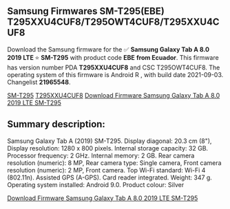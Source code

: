 <h2>Samsung Firmwares SM-T295(EBE) T295XXU4CUF8/T295OWT4CUF8/T295XXU4CUF8</h2>
Download the Samsung firmware for the ✅ <strong>Samsung Galaxy Tab A 8.0 2019 LTE </strong> ⭐ <strong>SM-T295</strong> with product code <strong>EBE</strong> <strong> from Ecuador</strong>. This firmware has version number PDA <strong>T295XXU4CUF8</strong> and CSC T295OWT4CUF8. The operating system of this firmware is Android R , with build date 2021-09-03. Changelist <strong>21965548</strong>.


[SM-T295](https://samfirm.shop/samsung/model/SM-T295)
[T295XXU4CUF8](https://samfirm.shop/samsung/pda/T295XXU4CUF8)
[Download Firmware Samsung Galaxy Tab A 8.0 2019 LTE SM-T295](https://samfirm.shop/samsung/firmware/452764)
<h2>Summary description:</h2>
<p>Samsung Galaxy Tab A (2019) SM-T295. Display diagonal: 20.3 cm (8"), Display resolution: 1280 x 800 pixels. Internal storage capacity: 32 GB. Processor frequency: 2 GHz. Internal memory: 2 GB. Rear camera resolution (numeric): 8 MP, Rear camera type: Single camera, Front camera resolution (numeric): 2 MP, Front camera. Top Wi-Fi standard: Wi-Fi 4 (802.11n). Assisted GPS (A-GPS). Card reader integrated. Weight: 347 g. Operating system installed: Android 9.0. Product colour: Silver</p>


[Download Firmware Samsung Galaxy Tab A 8.0 2019 LTE SM-T295](https://samfirm.shop/samsung/firmware/452764)
